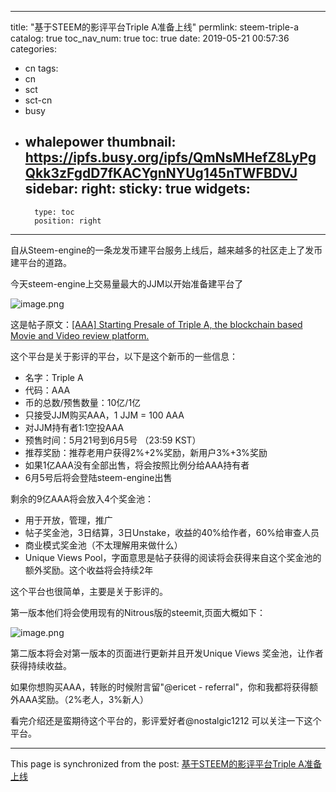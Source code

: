 
---
title: "基于STEEM的影评平台Triple A准备上线"
permlink: steem-triple-a
catalog: true
toc_nav_num: true
toc: true
date: 2019-05-21 00:57:36
categories:
- cn
tags:
- cn
- sct
- sct-cn
- busy
- whalepower
thumbnail: https://ipfs.busy.org/ipfs/QmNsMHefZ8LyPgQkk3zFgdD7fKACYgnNYUg145nTWFBDVJ
sidebar:
    right:
        sticky: true
widgets:
    -
        type: toc
        position: right
---


自从Steem-engine的一条龙发币建平台服务上线后，越来越多的社区走上了发币建平台的道路。

今天steem-engine上交易量最大的JJM以开始准备建平台了

![image.png](https://ipfs.busy.org/ipfs/QmNsMHefZ8LyPgQkk3zFgdD7fKACYgnNYUg145nTWFBDVJ)


这是帖子原文：[[AAA] Starting Presale of Triple A, the blockchain based Movie and Video review platform.](https://busy.org/@jayplayco/aaa-starting-of-presale-of-triple-a-the-blockchain-based-movie-and-video-review-platform#@ericet/re-jayplayco-aaa-starting-of-presale-of-triple-a-the-blockchain-based-movie-and-video-review-platform-20190520t122836455z)

这个平台是关于影评的平台，以下是这个新币的一些信息：
* 名字：Triple A
* 代码：AAA
* 币的总数/预售数量：10亿/1亿
* 只接受JJM购买AAA，1 JJM = 100 AAA
* 对JJM持有者1:1空投AAA
* 预售时间：5月21号到6月5号 （23:59 KST）
* 推荐奖励：推荐老用户获得2%+2%奖励，新用户3%+3%奖励
* 如果1亿AAA没有全部出售，将会按照比例分给AAA持有者
* 6月5号后将会登陆steem-engine出售

剩余的9亿AAA将会放入4个奖金池：
* 用于开放，管理，推广
* 帖子奖金池，3日结算，3日Unstake，收益的40%给作者，60%给审查人员
* 商业模式奖金池（不太理解用来做什么）
* Unique Views Pool，字面意思是帖子获得的阅读将会获得来自这个奖金池的额外奖励。这个收益将会持续2年


这个平台也很简单，主要是关于影评的。

第一版本他们将会使用现有的Nitrous版的steemit,页面大概如下：

![image.png](https://ipfs.busy.org/ipfs/QmVNcVFwMGhmxmyQc3WPqayJMuw6cXFA5BCZuLcwAdphHw)

第二版本将会对第一版本的页面进行更新并且开发Unique Views 奖金池，让作者获得持续收益。

如果你想购买AAA，转账的时候附言留"@ericet - referral"，你和我都将获得额外AAA奖励。（2%老人，3%新人）

看完介绍还是蛮期待这个平台的，影评爱好者@nostalgic1212 可以关注一下这个平台。




- - -

This page is synchronized from the post: [基于STEEM的影评平台Triple A准备上线](https://steemit.com/@ericet/steem-triple-a)
